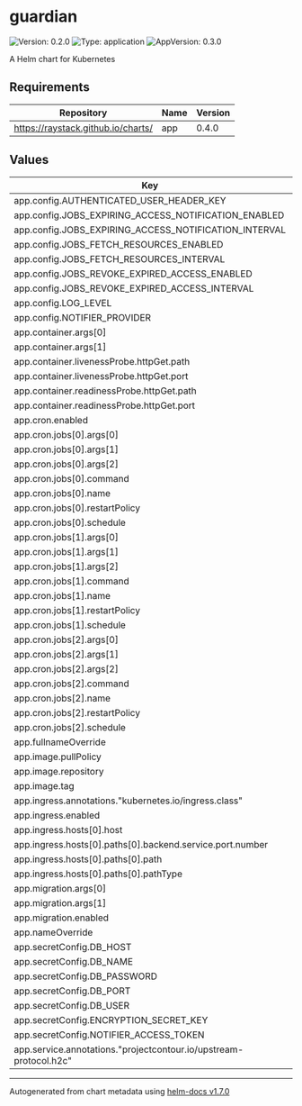 # guardian

![Version: 0.2.0](https://img.shields.io/badge/Version-0.2.0-informational?style=flat-square) ![Type: application](https://img.shields.io/badge/Type-application-informational?style=flat-square) ![AppVersion: 0.3.0](https://img.shields.io/badge/AppVersion-0.3.0-informational?style=flat-square)

A Helm chart for Kubernetes

## Requirements

| Repository                         | Name | Version |
| ---------------------------------- | ---- | ------- |
| https://raystack.github.io/charts/ | app  | 0.4.0   |

## Values

| Key                                                               | Type   | Default                          | Description |
| ----------------------------------------------------------------- | ------ | -------------------------------- | ----------- |
| app.config.AUTHENTICATED_USER_HEADER_KEY                          | string | `"x-authenticated-user-email"`   |             |
| app.config.JOBS_EXPIRING_ACCESS_NOTIFICATION_ENABLED              | bool   | `false`                          |             |
| app.config.JOBS_EXPIRING_ACCESS_NOTIFICATION_INTERVAL             | string | `"0 9 * * *"`                    |             |
| app.config.JOBS_FETCH_RESOURCES_ENABLED                           | bool   | `false`                          |             |
| app.config.JOBS_FETCH_RESOURCES_INTERVAL                          | string | `"0 */2 * * *"`                  |             |
| app.config.JOBS_REVOKE_EXPIRED_ACCESS_ENABLED                     | bool   | `false`                          |             |
| app.config.JOBS_REVOKE_EXPIRED_ACCESS_INTERVAL                    | string | `"*/20 * * * *"`                 |             |
| app.config.LOG_LEVEL                                              | string | `"info"`                         |             |
| app.config.NOTIFIER_PROVIDER                                      | string | `"slack"`                        |             |
| app.container.args[0]                                             | string | `"server"`                       |             |
| app.container.args[1]                                             | string | `"start"`                        |             |
| app.container.livenessProbe.httpGet.path                          | string | `"/ping"`                        |             |
| app.container.livenessProbe.httpGet.port                          | string | `"tcp"`                          |             |
| app.container.readinessProbe.httpGet.path                         | string | `"/ping"`                        |             |
| app.container.readinessProbe.httpGet.port                         | string | `"tcp"`                          |             |
| app.cron.enabled                                                  | bool   | `true`                           |             |
| app.cron.jobs[0].args[0]                                          | string | `"job"`                          |             |
| app.cron.jobs[0].args[1]                                          | string | `"run"`                          |             |
| app.cron.jobs[0].args[2]                                          | string | `"fetch_resources"`              |             |
| app.cron.jobs[0].command                                          | list   | `[]`                             |             |
| app.cron.jobs[0].name                                             | string | `"fetch-resources"`              |             |
| app.cron.jobs[0].restartPolicy                                    | string | `"Never"`                        |             |
| app.cron.jobs[0].schedule                                         | string | `"0 */2 * * *"`                  |             |
| app.cron.jobs[1].args[0]                                          | string | `"job"`                          |             |
| app.cron.jobs[1].args[1]                                          | string | `"run"`                          |             |
| app.cron.jobs[1].args[2]                                          | string | `"appeal_expiration_reminder"`   |             |
| app.cron.jobs[1].command                                          | list   | `[]`                             |             |
| app.cron.jobs[1].name                                             | string | `"appeal-expiration-reminder"`   |             |
| app.cron.jobs[1].restartPolicy                                    | string | `"Never"`                        |             |
| app.cron.jobs[1].schedule                                         | string | `"0 9 * * *"`                    |             |
| app.cron.jobs[2].args[0]                                          | string | `"job"`                          |             |
| app.cron.jobs[2].args[1]                                          | string | `"run"`                          |             |
| app.cron.jobs[2].args[2]                                          | string | `"appeal_expiration_revocation"` |             |
| app.cron.jobs[2].command                                          | list   | `[]`                             |             |
| app.cron.jobs[2].name                                             | string | `"appeal-expiration-revocation"` |             |
| app.cron.jobs[2].restartPolicy                                    | string | `"Never"`                        |             |
| app.cron.jobs[2].schedule                                         | string | `"*/20 * * * *"`                 |             |
| app.fullnameOverride                                              | string | `""`                             |             |
| app.image.pullPolicy                                              | string | `"Always"`                       |             |
| app.image.repository                                              | string | `"raystack/guardian"`            |             |
| app.image.tag                                                     | string | `"latest"`                       |             |
| app.ingress.annotations."kubernetes.io/ingress.class"             | string | `"contour"`                      |             |
| app.ingress.enabled                                               | bool   | `true`                           |             |
| app.ingress.hosts[0].host                                         | string | `"guardian.example.com"`         |             |
| app.ingress.hosts[0].paths[0].backend.service.port.number         | int    | `80`                             |             |
| app.ingress.hosts[0].paths[0].path                                | string | `"/"`                            |             |
| app.ingress.hosts[0].paths[0].pathType                            | string | `"ImplementationSpecific"`       |             |
| app.migration.args[0]                                             | string | `"server"`                       |             |
| app.migration.args[1]                                             | string | `"migrate"`                      |             |
| app.migration.enabled                                             | bool   | `true`                           |             |
| app.nameOverride                                                  | string | `""`                             |             |
| app.secretConfig.DB_HOST                                          | string | `"localhost"`                    |             |
| app.secretConfig.DB_NAME                                          | string | `"guardian"`                     |             |
| app.secretConfig.DB_PASSWORD                                      | string | `nil`                            |             |
| app.secretConfig.DB_PORT                                          | string | `nil`                            |             |
| app.secretConfig.DB_USER                                          | string | `"guardian"`                     |             |
| app.secretConfig.ENCRYPTION_SECRET_KEY                            | string | `nil`                            |             |
| app.secretConfig.NOTIFIER_ACCESS_TOKEN                            | string | `nil`                            |             |
| app.service.annotations."projectcontour.io/upstream-protocol.h2c" | string | `"tcp"`                          |             |

---

Autogenerated from chart metadata using [helm-docs v1.7.0](https://github.com/norwoodj/helm-docs/releases/v1.7.0)
